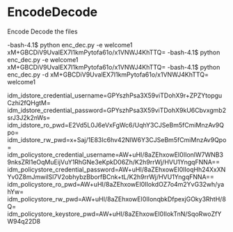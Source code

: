 # EncodeDecode
Encode Decode the files

-bash-4.1$ python enc_dec.py -e welcome1
xM+GBCDiV9UvalEX7I1kmPytofa61o/x1VNWJ4KhTTQ=
-bash-4.1$ python enc_dec.py -e welcome1
xM+GBCDiV9UvalEX7I1kmPytofa61o/x1VNWJ4KhTTQ=
-bash-4.1$ python enc_dec.py -d xM+GBCDiV9UvalEX7I1kmPytofa61o/x1VNWJ4KhTTQ=
welcome1

idm_idstore_credential_username=GPYszhPsa3X59viTDohX9r+ZPZYtopguCzhi2fQHgtM=
idm_idstore_credential_password=GPYszhPsa3X59viTDohX9kU6Cbvxgmb2srJ3J2k2nWs=
idm_idstore_ro_pwd=E2Vd5L0J6eVxFgWc6/UqhY3CJSeBm5fCmiMnzAv9Qpo=
idm_idstore_rw_pwd=x+Saj/1E83Ic6hv42NIW6Y3CJSeBm5fCmiMnzAv9Qpo=
idm_policystore_credential_username=AW+uHI/8aZEhxowEI0IIonlW7WNB39nksZRl1eOqMuEijVuY1RhGNe3eKpkD06Zh/K2h9rrWj/HVU1YngqFNNA==
idm_policystore_credential_password=AW+uHI/8aZEhxowEI0IIoqHh24XxXNYv0Z8mJmwilSl7V2obhybzBborfBCnk+tL/K2h9rrWj/HVU1YngqFNNA==
idm_policystore_ro_pwd=AW+uHI/8aZEhxowEI0IIokdOZ7o4m2YvG32wh/yahYw=
idm_policystore_rw_pwd=AW+uHI/8aZEhxowEI0IIonqbkDfpexjGOky3RhtH/8Q=
idm_policystore_keystore_pwd=AW+uHI/8aZEhxowEI0IIokTnN/SqoRwoZfYW94q22D8


